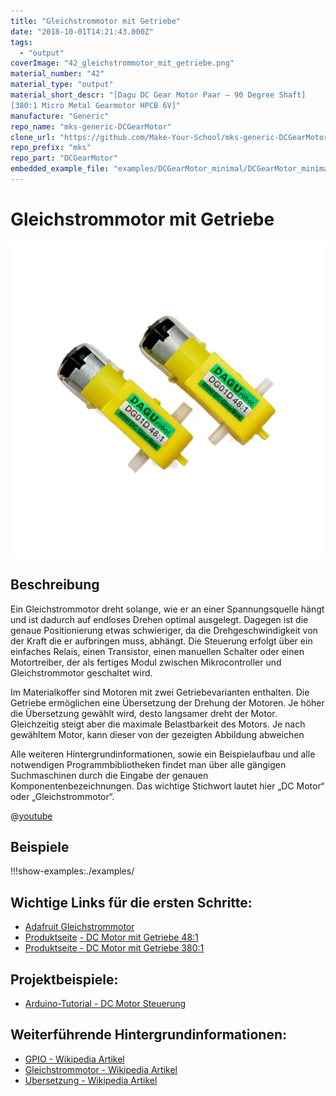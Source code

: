 ```yaml
---
title: "Gleichstrommotor mit Getriebe"
date: "2018-10-01T14:21:43.000Z"
tags: 
  - "output"
coverImage: "42_gleichstrommotor_mit_getriebe.png"
material_number: "42"
material_type: "output"
material_short_descr: "[Dagu DC Gear Motor Paar – 90 Degree Shaft]
[380:1 Micro Metal Gearmotor HPCB 6V]"
manufacture: "Generic"
repo_name: "mks-generic-DCGearMotor"
clone_url: "https://github.com/Make-Your-School/mks-generic-DCGearMotor.git"
repo_prefix: "mks"
repo_part: "DCGearMotor"
embedded_example_file: "examples/DCGearMotor_minimal/DCGearMotor_minimal.ino"
---
```



# Gleichstrommotor mit Getriebe

![Gleichstrommotor mit Getriebe](./42_gleichstrommotor_mit_getriebe.png)

## Beschreibung
Ein Gleichstrommotor dreht solange, wie er an einer Spannungsquelle hängt und ist dadurch auf endloses Drehen optimal ausgelegt. 
Dagegen ist die genaue Positionierung etwas schwieriger, da die Drehgeschwindigkeit von der Kraft die er aufbringen muss, abhängt. 
Die Steuerung erfolgt über ein einfaches Relais, einen Transistor, einen manuellen Schalter oder einen Motortreiber, der als fertiges Modul zwischen Mikrocontroller und Gleichstrommotor geschaltet wird.

<!-- more_details -->

Im Materialkoffer sind Motoren mit zwei Getriebevarianten enthalten. Die Getriebe ermöglichen eine Übersetzung der Drehung der Motoren. 
Je höher die Übersetzung gewählt wird, desto langsamer dreht der Motor. Gleichzeitig steigt aber die maximale Belastbarkeit des Motors. 
Je nach gewähltem Motor, kann dieser von der gezeigten Abbildung abweichen

Alle weiteren Hintergrundinformationen, sowie ein Beispielaufbau und alle notwendigen Programmbibliotheken findet man über alle gängigen Suchmaschinen durch die Eingabe der genauen Komponentenbezeichnungen. Das wichtige Stichwort lautet hier „DC Motor“ oder „Gleichstrommotor“.

 

@[youtube](https://www.youtube.com/watch?v=wVxcmO2YuxA)



## Beispiele

!!!show-examples:./examples/



<!-- infolist -->

## Wichtige Links für die ersten Schritte:

- [Adafruit Gleichstrommotor](https://www.adafruit.com/product/711)
- [Produktseite](https://www.exp-tech.de/4298/dagu-dc-gear-motor-paar-90-degree-shaft-48-1) [- DC Motor mit Getriebe 48:1](https://www.exp-tech.de/4298/dagu-dc-gear-motor-paar-90-degree-shaft-48-1)
- [Produktseite - DC Motor mit Getriebe 380:1](https://www.exp-tech.de/motoren/dc-getriebemotoren/9496/380-1-micro-metal-gearmotor-hpcb-6v-with-extended-motor-shaft?c=1198)

## Projektbeispiele:

- [Arduino-Tutorial - DC Motor Steuerung](https://www.arduino-tutorial.de/motorsteuerung-direkt-per-arduino/)

## Weiterführende Hintergrundinformationen:

- [GPIO - Wikipedia Artikel](https://de.wikipedia.org/wiki/Allzweckeingabe/-ausgabe)
- [Gleichstrommotor - Wikipedia Artikel](https://de.wikipedia.org/wiki/Gleichstrommaschine)
- [Übersetzung - Wikipedia Artikel](https://de.wikipedia.org/wiki/%C3%9Cbersetzung_\(Technik\))

